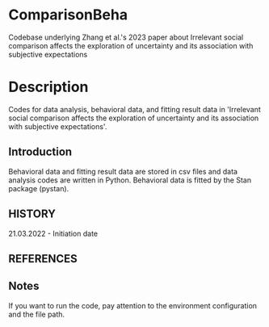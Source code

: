 # ComparisonBeha
Codebase underlying Zhang et al.'s 2023  paper about Irrelevant social comparison affects the exploration of uncertainty and its association with subjective expectations


# Description
Codes for data analysis, behavioral data, and fitting result data in 'Irrelevant social comparison affects the exploration of uncertainty and its association with subjective expectations'.

## Introduction
Behavioral data and fitting result data are stored in csv files and data analysis codes are written in Python. Behavioral data is fitted by the Stan package (pystan).

## HISTORY
21.03.2022 - Initiation date



## REFERENCES


## Notes
If you want to run the code, pay attention to the environment configuration and the file path.
